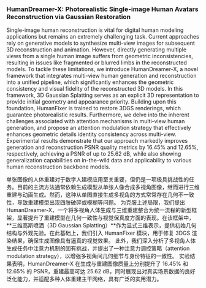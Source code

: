 ### HumanDreamer-X: Photorealistic Single-image Human Avatars Reconstruction via Gaussian Restoration

Single-image human reconstruction is vital for digital human modeling applications but remains an extremely challenging task. Current approaches rely on generative models to synthesize multi-view images for subsequent 3D reconstruction and animation. However, directly generating multiple views from a single human image suffers from geometric inconsistencies, resulting in issues like fragmented or blurred limbs in the reconstructed models. To tackle these limitations, we introduce HumanDreamer-X, a novel framework that integrates multi-view human generation and reconstruction into a unified pipeline, which significantly enhances the geometric consistency and visual fidelity of the reconstructed 3D models. In this framework, 3D Gaussian Splatting serves as an explicit 3D representation to provide initial geometry and appearance priority. Building upon this foundation, HumanFixer is trained to restore 3DGS renderings, which guarantee photorealistic results. Furthermore, we delve into the inherent challenges associated with attention mechanisms in multi-view human generation, and propose an attention modulation strategy that effectively enhances geometric details identity consistency across multi-view. Experimental results demonstrate that our approach markedly improves generation and reconstruction PSNR quality metrics by 16.45% and 12.65%, respectively, achieving a PSNR of up to 25.62 dB, while also showing generalization capabilities on in-the-wild data and applicability to various human reconstruction backbone models.

单张图像的人体重建对于数字人建模应用至关重要，但仍是一项极具挑战性的任务。目前的主流方法通常依赖生成模型从单张人像合成多视角图像，继而进行三维重建与动画生成。然而，这种从单图直接生成多视角的方式常常存在几何不一致性，导致重建模型出现四肢破碎或模糊等问题。
为克服上述局限，我们提出 HumanDreamer-X，一个将多视角人体生成与三维重建整合为统一流程的新型框架，显著提升了重建模型在几何一致性与视觉保真度方面的表现。在该框架中，**三维高斯喷洒（3D Gaussian Splatting）**作为显式三维表示，提供初始几何结构与外观先验。在此基础上，我们引入 HumanFixer 模块，用于修复 3DGS 渲染结果，确保生成图像具有逼真的视觉效果。
此外，我们深入分析了多视角人体生成任务中注意力机制的固有挑战，并提出了一种注意力调控策略（attention modulation strategy），以增强多视角间几何细节与身份特征的一致性。
实验结果表明，HumanDreamer-X 在生成与重建图像质量上分别提升了 16.45% 和 12.65% 的 PSNR，重建最高可达 25.62 dB，同时展现出对真实场景数据的良好泛化能力，并适配多种人体重建主干网络，具有广泛的实用潜力。
